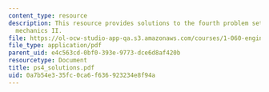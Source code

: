 ```yaml
---
content_type: resource
description: This resource provides solutions to the fourth problem set on engineering
  mechanics II.
file: https://ol-ocw-studio-app-qa.s3.amazonaws.com/courses/1-060-engineering-mechanics-ii-spring-2006/0a7b54e335fc0ca6f636923234e8f94a_ps4_solutions.pdf
file_type: application/pdf
parent_uid: e4c563cd-0bf0-393e-9773-dce6d8af420b
resourcetype: Document
title: ps4_solutions.pdf
uid: 0a7b54e3-35fc-0ca6-f636-923234e8f94a
---
```


